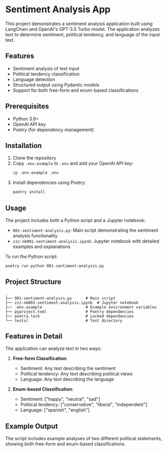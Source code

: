 # Sentiment Analysis App

This project demonstrates a sentiment analysis application built using LangChain and OpenAI's GPT-3.5 Turbo model. The application analyzes text to determine sentiment, political tendency, and language of the input text.

## Features

- Sentiment analysis of text input
- Political tendency classification
- Language detection
- Structured output using Pydantic models
- Support for both free-form and enum-based classifications

## Prerequisites

- Python 3.8+
- OpenAI API key
- Poetry (for dependency management)

## Installation

1. Clone the repository
2. Copy `.env.example` to `.env` and add your OpenAI API key:
   ```bash
   cp .env.example .env
   ```
3. Install dependencies using Poetry:
   ```bash
   poetry install
   ```

## Usage

The project includes both a Python script and a Jupyter notebook:

- `001-sentiment-analysis.py`: Main script demonstrating the sentiment analysis functionality
- `zzz-nb001-sentiment-analysis.ipynb`: Jupyter notebook with detailed examples and explanations

To run the Python script:

```bash
poetry run python 001-sentiment-analysis.py
```

## Project Structure

```
.
├── 001-sentiment-analysis.py      # Main script
├── zzz-nb001-sentiment-analysis.ipynb  # Jupyter notebook
├── .env.example                   # Example environment variables
├── pyproject.toml                 # Poetry dependencies
├── poetry.lock                    # Locked dependencies
└── tests/                         # Test directory
```

## Features in Detail

The application can analyze text in two ways:

1. **Free-form Classification**:

   - Sentiment: Any text describing the sentiment
   - Political tendency: Any text describing political views
   - Language: Any text describing the language

2. **Enum-based Classification**:
   - Sentiment: ["happy", "neutral", "sad"]
   - Political tendency: ["conservative", "liberal", "independent"]
   - Language: ["spanish", "english"]

## Example Output

The script includes example analyses of two different political statements, showing both free-form and enum-based classifications.
